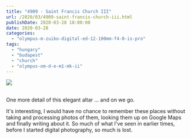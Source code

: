 ```yaml
---
title: "4909 - Saint Francis Church III"
url: /2020/03/4909-saint-francis-church-iii.html
publishDate: 2020-03-28 18:00:00
date: 2020-03-28
categories: 
  - "olympus-m-zuiko-digital-ed-12-100mm-f4-0-is-pro"
tags: 
  - "hungary"
  - "budapest"
  - "church"
  - "olympus-om-d-e-m1-mk-ii"
---
```

<div class="container">
<div class="center"><a target="_blank" href="https://d25zfm9zpd7gm5.cloudfront.net/1200x1200/2018/20180520_160153_lr.jpg"><img class="webfeedsFeaturedVisual" src="https://d25zfm9zpd7gm5.cloudfront.net/0600x0600/2018/20180520_160153_lr.jpg" /></a></div>
</div>
<br />

One more detail of this elegant altar ... and on we go.

It's interesting, I would have no chance to remember these places
without taking and processing photos of them, looking them up on
Google Maps and finally writing about it. So much of what I've seen
in earlier times, before I started digital photography, so much is
lost.
